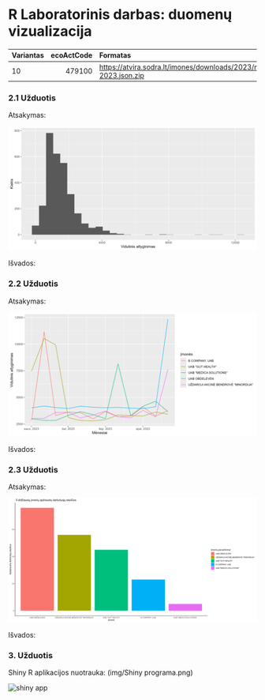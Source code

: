 # R Laboratorinis darbas: duomenų vizualizacija

|Variantas | ecoActCode|Formatas          |
|:---------|----------:|:-----------------|
|10        |     479100|https://atvira.sodra.lt/imones/downloads/2023/monthly-2023.json.zip|


### 2.1 Užduotis

Atsakymas:

![histograma](img/1_uzd.png)

Išvados:

### 2.2 Užduotis

Atsakymas:

![atlyginimai](img/2.2_uzd.png)

Išvados:


### 2.3 Užduotis

Atsakymas:

![apdraustieji](img/2.3_uzd.png)

Išvados:


### 3. Užduotis

Shiny R aplikacijos nuotrauka:
(img/Shiny programa.png)

![shiny app](img/shiny_example.png)
